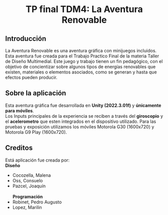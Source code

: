 <h1 align="center"> TP final TDM4: La Aventura Renovable </h1> 

## <h2> Introducción </h2>
La Aventura Renovable es una aventura gráfica con minijuegos incluidos. Esta aventura fue creada para el Trabajo Practico Final de la materia Taller de Diseño Multimedial. Este juego y trabajo tienen un fin pedagógico, con el objetivo de concientizar sobre algunos tipos de energías renovables que existen, materiales o elementos asociados, como se generan y hasta que efectos pueden producir.

## <h2> Sobre la aplicación </h2>
Esta aventura gráfica fue desarrollada en **Unity (2022.3.01f)** y **únicamente para móviles**.<br>
Los Inputs principales de la experiencia se reciben a través del **giroscopio** y el **acelerometro** que esten integrados en el dispositivo utilizado. Para las pruebas y exposición utilizamos los móviles Motorola G30 (1600x720) y Motorola G9 Play (1600x720).

## <h2> Creditos </h2>
Está aplicación fue creada por: <br>
**Diseño**<br>
- Cocozella, Malena<br>
- Oss, Consuelo<br>
- Pazcel, Joaquín<br><br>
**Programación** <br>
- Robinet, Pedro Augusto<br>
- Lopez, Marilin<br>
